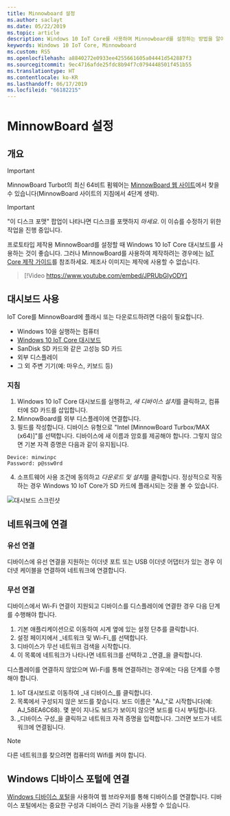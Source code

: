 ```yaml
---
title: Minnowboard 설정
ms.author: saclayt
ms.date: 05/22/2019
ms.topic: article
description: Windows 10 IoT Core를 사용하여 Minnowboard를 설정하는 방법을 알아봅니다.
keywords: Windows 10 IoT Core, Minnowboard
ms.custom: RS5
ms.openlocfilehash: a8840272e0933ee4255661605a04441d542887f3
ms.sourcegitcommit: 9ec4716afde25fdc8b94f7c0794448501f451b55
ms.translationtype: HT
ms.contentlocale: ko-KR
ms.lasthandoff: 06/17/2019
ms.locfileid: "66182215"
---
```

# <a name="setting-up-a-minnowboard"></a>MinnowBoard 설정

## <a name="overview"></a>개요

> [!IMPORTANT]
> MinnowBoard Turbot의 최신 64비트 펌웨어는 [MinnowBoard 웹 사이트](https://minnowboard.org/tutorials/updating-the-firmware)에서 찾을 수 있습니다(MinnowBoard 사이트의 지침에서 4단계 생략).

> [!IMPORTANT]
> "이 디스크 포맷" 팝업이 나타나면 디스크를 포맷하지 _마세요_. 이 이슈를 수정하기 위한 작업을 진행 중입니다.

프로토타입 제작용 MinnowBoard를 설정할 때 Windows 10 IoT Core 대시보드를 사용하는 것이 좋습니다. 그러나 MinnowBoard를 사용하여 제작하려는 경우에는 [IoT Core 제작 가이드](https://docs.microsoft.com/en-us/windows-hardware/manufacture/iot/iot-core-manufacturing-guide)를 참조하세요. 제조사 이미지는 제작에 사용할 수 없습니다.
<br>
> [!Video https://www.youtube.com/embed/JPRUbGIyODY]

## <a name="using-the-dashboard"></a>대시보드 사용

IoT Core를 MinnowBoard에 플래시 또는 다운로드하려면 다음이 필요합니다.
* Windows 10을 실행하는 컴퓨터 
* [Windows 10 IoT Core 대시보드](https://docs.microsoft.com/windows/iot-core/downloads)
* SanDisk SD 카드와 같은 고성능 SD 카드
* 외부 디스플레이
* 그 외 주변 기기(예: 마우스, 키보드 등)

### <a name="instructions"></a>지침

1. Windows 10 IoT Core 대시보드를 실행하고, *새 디바이스 설치*를 클릭하고, 컴퓨터에 SD 카드를 삽입합니다.
2. MinnowBoard를 외부 디스플레이에 연결합니다.
3. 필드를 작성합니다. 디바이스 유형으로 "Intel [MinnowBoard Turbox/MAX (x64)]"를 선택합니다. 디바이스에 새 이름과 암호를 제공해야 합니다. 그렇지 않으면 기본 자격 증명은 다음과 같이 유지됩니다.

```
Device: minwinpc
Password: p@ssw0rd
```

4. 소프트웨어 사용 조건에 동의하고 *다운로드 및 설치*를 클릭합니다. 정상적으로 작동하는 경우 Windows 10 IoT Core가 SD 카드에 플래시되는 것을 볼 수 있습니다.

![대시보드 스크린샷](../media/DeviceSetup/Dashboard-Screenshot.jpg)

## <a name="connect-to-a-network"></a>네트워크에 연결
### <a name="wired-connection"></a>유선 연결
디바이스에 유선 연결을 지원하는 이더넷 포트 또는 USB 이더넷 어댑터가 있는 경우 이더넷 케이블을 연결하여 네트워크에 연결합니다.

### <a name="wireless-connection"></a>무선 연결
디바이스에서 Wi-Fi 연결이 지원되고 디바이스를 디스플레이에 연결한 경우 다음 단계를 수행해야 합니다.

1. 기본 애플리케이션으로 이동하여 시계 옆에 있는 설정 단추를 클릭합니다.
2. 설정 페이지에서 _네트워크 및 Wi-Fi_를 선택합니다.
3. 디바이스가 무선 네트워크 검색을 시작합니다.
4. 이 목록에 네트워크가 나타나면 네트워크를 선택하고 _연결_을 클릭합니다.

디스플레이를 연결하지 않았으며 Wi-Fi를 통해 연결하려는 경우에는 다음 단계를 수행해야 합니다.

1. IoT 대시보드로 이동하여 _내 디바이스_를 클릭합니다.
2. 목록에서 구성되지 않은 보드를 찾습니다. 보드 이름은 "AJ_"로 시작합니다(예: AJ_58EA6C68). 몇 분이 지나도 보드가 보이지 않으면 보드를 다시 부팅합니다.
3. _디바이스 구성_을 클릭하고 네트워크 자격 증명을 입력합니다. 그러면 보드가 네트워크에 연결됩니다.

> [!NOTE]
> 다른 네트워크를 찾으려면 컴퓨터의 Wifi를 켜야 합니다.

## <a name="connect-to-windows-device-portal"></a>Windows 디바이스 포털에 연결

[Windows 디바이스 포털](../manage-your-device/DevicePortal.md)을 사용하여 웹 브라우저를 통해 디바이스를 연결합니다. 디바이스 포털에서는 중요한 구성과 디바이스 관리 기능을 사용할 수 있습니다. 

